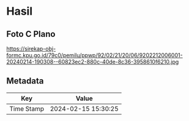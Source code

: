 # Hasil

## Foto C Plano

https://sirekap-obj-formc.kpu.go.id/79c0/pemilu/ppwp/92/02/21/20/06/9202212006001-20240214-190308--60823ec2-880c-40de-8c36-3958610f6210.jpg


## Metadata

| Key        | Value               |
| ---------- | ------------------- |
| Time Stamp | 2024-02-15 15:30:25 |



